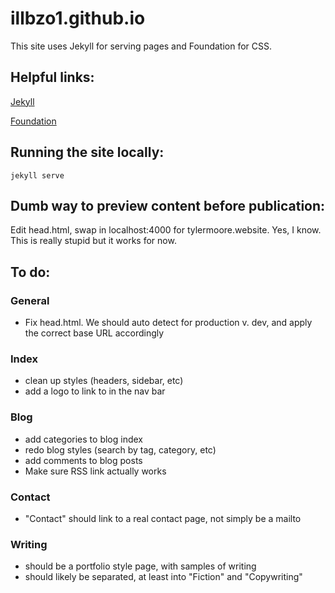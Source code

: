 # illbzo1.github.io
This site uses Jekyll for serving pages and Foundation for CSS.

## Helpful links:

[Jekyll](http://jekyllrb.com/)

[Foundation](http://foundation.zurb.com/)

## Running the site locally:

    jekyll serve

## Dumb way to preview content before publication:

  Edit head.html, swap in localhost:4000 for tylermoore.website. Yes, I know. This is really stupid but it works for now.

## To do:

### General
  * Fix head.html. We should auto detect for production v. dev, and apply the correct base URL accordingly

### Index
  * clean up styles (headers, sidebar, etc)
  * add a logo to link to in the nav bar

### Blog
  * add categories to blog index
  * redo blog styles (search by tag, category, etc)
  * add comments to blog posts
  * Make sure RSS link actually works

### Contact
  * "Contact" should link to a real contact page, not simply be a mailto

### Writing
  * should be a portfolio style page, with samples of writing
  * should likely be separated, at least into "Fiction" and "Copywriting"
